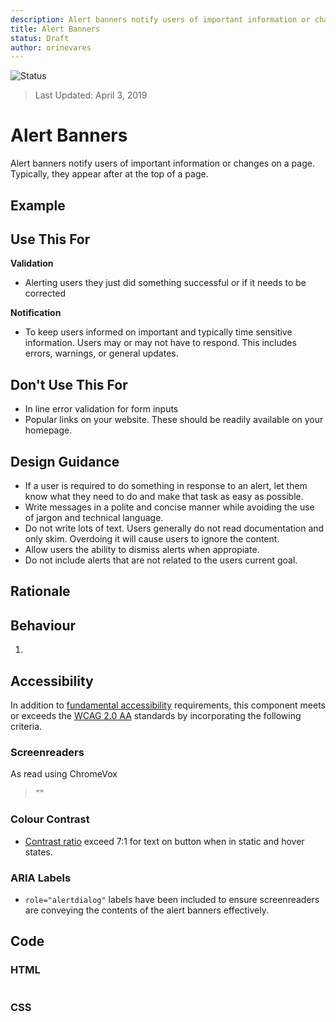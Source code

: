 ```yaml
---
description: Alert banners notify users of important information or changes on a page.
title: Alert Banners
status: Draft
author: orinevares
---
```


![Status](https://img.shields.io/badge/Recommended-Draft-orange.svg)
> Last Updated: April 3, 2019

# Alert Banners

Alert banners notify users of important information or changes on a page. Typically, they appear after at the top of a page.

## Example

<component-preview path="components/alert_banners/sample.html" height="688px" width="800px"> </component-preview>

## Use This For
**Validation**
* Alerting users they just did something successful or if it needs to be corrected

**Notification**
* To keep users informed on important and typically time sensitive information. Users may or may not have to respond. This includes errors, warnings, or general updates.

## Don't Use This For
*	In line error validation for form inputs
* Popular links on your website. These should be readily available on your homepage.

## Design Guidance
*	If a user is required to do something in response to an alert, let them know what they need to do and make that task as easy as possible. 
* Write messages in a polite and concise manner while avoiding the use of jargon and technical language.
* Do not write lots of text. Users generally do not read documentation and only skim. Overdoing it will cause users to ignore the content.
* Allow users the ability to dismiss alerts when appropiate.
* Do not include alerts that are not related to the users current goal.

## Rationale

## Behaviour
1. 

## Accessibility
In addition to [fundamental accessibility]() requirements, this component meets or exceeds the [WCAG 2.0 AA](https://www.w3.org/TR/WCAG20/) standards by incorporating the following criteria.

### Screenreaders
As read using ChromeVox

> *""*

### Colour Contrast
* [Contrast ratio](https://webaim.org/resources/contrastchecker/) exceed 7:1 for text on button when in static and hover states.

### ARIA Labels
* ```role="alertdialog"``` labels have been included to ensure screenreaders are conveying the contents of the alert banners effectively.

## Code
### HTML
```html

```

### CSS
```css

```
